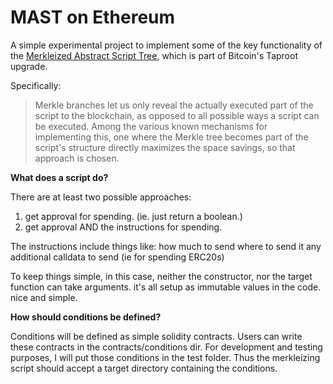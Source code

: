 # MAST on Ethereum

A simple experimental project to implement some of the key functionality of the [Merkleized Abstract Script Tree](https://river.com/learn/terms/m/merkelized-alternative-script-tree-mast/), which is part of Bitcoin's Taproot upgrade.

Specifically:

> Merkle branches let us only reveal the actually executed part of the script to the blockchain, as opposed to all possible ways a script can be executed. Among the various known mechanisms for implementing this, one where the Merkle tree becomes part of the script's structure directly maximizes the space savings, so that approach is chosen.


**What does a script do?**

There are at least two possible approaches:
1. get approval for spending. (ie. just return a boolean.)
2. get approval AND the instructions for spending.

The instructions include things like:
  how much to send
  where to send it
  any additional calldata to send (ie for spending ERC20s)


To keep things simple, in this case, neither the constructor, nor the target function can take arguments.
it's all setup as immutable values in the code.
nice and simple.

**How should conditions be defined?**

Conditions will be defined as simple solidity contracts. Users can write these contracts in the contracts/conditions dir.
For development and testing purposes, I will put those conditions in the test folder. Thus the merkleizing script should accept
a target directory containing the conditions.

